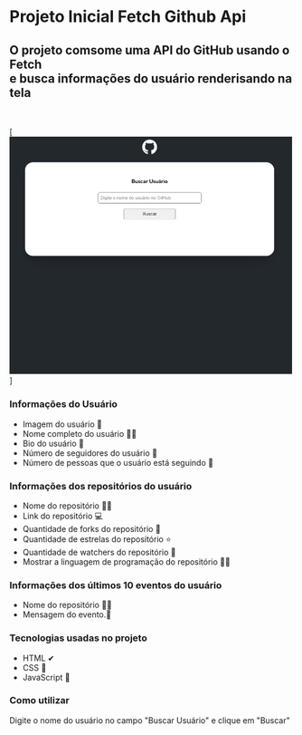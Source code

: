 # Projeto Inicial Fetch Github Api

## O projeto comsome uma API do GitHub usando o Fetch <br> e busca informações do usuário renderisando na tela

<br>

[<img width=500px src="./src/image/api-fetch-github.gif" alt="gif da tela inical do projeto api usando fetch github api">]


### Informações do Usuário  
- Imagem do usuário 📸
- Nome completo do usuário 🐱‍💻
- Bio do usuário 💬
- Número de seguidores do usuário 👥
- Número de pessoas que o usuário está seguindo 👥

### Informações dos repositórios do usuário
- Nome do repositório 👨‍💻
- Link do repositório 💻
- Quantidade de forks do repositório 🍴
- Quantidade de estrelas do repositório ⭐
- Quantidade de watchers do repositório 👀
- Mostrar a linguagem de programação do repositório 👨‍💻

### Informações dos últimos 10 eventos do usuário 
- Nome do repositório 👨‍💻
- Mensagem do evento.💬

### Tecnologias usadas no projeto
- HTML ✔
- CSS 🎨
- JavaScript 🧠


### Como utilizar
Digite o nome do usuário no campo "Buscar Usuário" e clique em "Buscar"